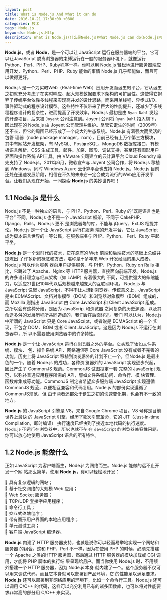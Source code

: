```yaml
---
layout: post
title: What is Node.js And What it can do
date: 2016-10-21 17:30:00 +0800
categories: 技术
tags: Node.js
keywords: Node.js,Http
description: What is Node.js(什么是Node.js)What Node.js Can do(Node.js可以作什么);
---
```


**Node.js**，或者 **Node**，是一个可以让 JavaScript 运行在服务器端的平台。它可以让JavaScript 脱离浏览器的束缚运行在一般的服务器环境下，就像运行 Python、Perl、PHP、Ruby程序一样。你可以用 Node.js 轻松地进行服务器端应用开发，Python、Perl、PHP、Ruby 能做的事情 Node.js 几乎都能做，而且可以做得更好。

Node.js 是一个为实时Web（Real-time Web）应用开发而诞生的平台，它从诞生之初就充分考虑了在实时响应、超大规模数据要求下架构的可扩展性。这使得它摒弃了传统平台依靠多线程来实现高并发的设计思路，而采用单线程、异步式I/O、事件驱动式的程序设计模型。这些特性不仅带来了巨大的性能提升，还减少了多线程程序设计的复杂性，进而提高了开发效率。Node.js 最初是由 `Ryan Dahl` 发起的开源项目，后来被 `Joyent` 公司注意到。Joyent 公司将 `Ryan Dahl` 招入旗下，因此现在的 Node.js 由 Joyent 公司管理并维护。尽管它诞生的时间（2009年）还不长，但它的周围已经形成了一个庞大的生态系统。Node.js 有着强大而灵活的包管
理器（node package manager，npm），目前已经有上万个第三方模块，其中有网站开发框架，有 MySQL、PostgreSQL、MongoDB 数据库接口，有模板语言解析、CSS 生成工具、邮件、加密、图形、调试支持，甚至还有图形用户界面和操作系统 API工具。由 VMware 公司建立的云计算平台 Cloud Foundry 率先支持了 Node.js。2011年6月，微软宣布与 Joyent 公司合作，将 Node.js 移植到 Windows，同时 Windows Azure 云计算平台也支持 Node.js。Node.js 目前还处在迅速发展阶段，相信在不久的未来它一定会成为流行的Web应用开发平台。让我们从现在开始，一同探索 **Node.js** 的美妙世界吧！

## 1.1 Node.js 是什么

Node.js 不是一种独立的语言，与 PHP、Python、Perl、Ruby 的“既是语言也是平台”
不同。Node.js 也不是一个 JavaScript 框架，不同于 CakePHP、Django、Rails。Node.js 更不
是浏览器端的库，不能与 jQuery、ExtJS 相提并论。Node.js 是一个让 JavaScript 运行在服务
端的开发平台，它让 JavaScript 成为脚本语言世界的一等公民，在服务端堪与 PHP、Python、
Perl、Ruby 平起平坐。

**Node.js** 是一个划时代的技术，它在原有的 Web 前端和后端技术的基础上总结并提炼出
了许多新的概念和方法，堪称是十多年来 Web 开发经验的集大成者。Node.js 可以作为服务
器向用户提供服务，与 PHP、Python、Ruby on Rails 相比，它跳过了 Apache、Nginx 等 HTTP
服务器，直接面向前端开发。Node.js 的许多设计理念与经典架构（如 LAMP）有着很大的
不同，可提供强大的伸缩能力，以适应21世纪10年代以后规模越来越庞大的互联网环境。
Node.js 与 JavaScript 说起 JavaScript，不得不让人想到浏览器。传统意义上，JavaScript 是由 ECMAScript、文档对象模型（DOM）和浏览器对象模型（BOM）组成的，而 Mozilla 则指出 JavaScript 由
Core JavaScript 和 Client JavaScript 组成。之所以会有这种分歧，是因为 JavaScript 和浏览器
之间复杂的历史渊源，以及其命途多舛的发展历程所共同造成的，我们会在后面详述。我们
可以认为，Node.js 中所谓的 JavaScript 只是 Core JavaScript，或者说是 ECMAScript 的一个
实现，不包含 DOM、BOM 或者 Client JavaScript。这是因为 Node.js 不运行在浏览器中，所
以不需要使用浏览器中的许多特性。


**Node.js** 是一个让 JavaScript 运行在浏览器之外的平台。它实现了诸如文件系统、模块、
包、操作系统 API、网络通信等 Core JavaScript 没有或者不完善的功能。历史上将 JavaScript
移植到浏览器外的计划不止一个，但Node.js 是最出色的一个。随着 Node.js 的成功，各种浏
览器外的 JavaScript 实现逐步兴起，因此产生了 CommonJS 规范。CommonJS 试图拟定一套
完整的 JavaScript 规范，以弥补普通应用程序所需的 API，譬如文件系统访问、命令行、模
块管理、函数库集成等功能。CommonJS 制定者希望众多服务端 JavaScript 实现遵循
CommonJS 规范，以便相互兼容和代码复用。Node.js 的部份实现遵循了CommonJS规范，但
由于两者还都处于诞生之初的快速变化期，也会有不一致的地方。


**Node.js** 的 JavaScript 引擎是 V8，来自 Google Chrome 项目。V8 号称是目前世界上最快
的 JavaScript 引擎，经历了数次引擎革命，它的 JIT（Just-in-time Compilation，即时编译）
执行速度已经快到了接近本地代码的执行速度。Node.js 不运行在浏览器中，所以也就不存
在 JavaScript 的浏览器兼容性问题，你可以放心地使用 JavaScript 语言的所有特性。

## 1.2 Node.js 能做什么

正如 JavaScript 为客户端而生，Node.js 为网络而生。Node.js 能做的远不止开发一个网
站那么简单，使用 **Node.js**，你可以轻松地开发：

 具有复杂逻辑的网站；                            
 基于社交网络的大规模 Web 应用；      
 Web Socket 服务器；      
 TCP/UDP 套接字应用程序；      
 命令行工具；      
 交互式终端程序；      
 带有图形用户界面的本地应用程序；      
 单元测试工具；      
 客户端 JavaScript 编译器。      

**Node.js** 内建了 HTTP 服务器支持，也就是说你可以轻而易举地实现一个网站和服务器
的组合。这和 PHP、Perl 不一样，因为在使用 PHP 的时候，必须先搭建一个 Apache 之类的HTTP 服务器，然后通过 HTTP 服务器的模块加载或 CGI 调用，才能将 PHP 脚本的执行结
果呈现给用户。而当你使用 Node.js 时，不用额外搭建一个 HTTP 服务器，因为 Node.js 本身
就内建了一个。这个服务器不仅可以用来调试代码，而且它本身就可以部署到产品环境，它
的性能足以满足要求。**Node.js** 还可以部署到非网络应用的环境下，比如一个命令行工具。Node.js 还可以调用
C/C++ 的代码，这样可以充分利用已有的诸多函数库，也可以将对性能要求非常高的部分用
C/C++ 来实现。
